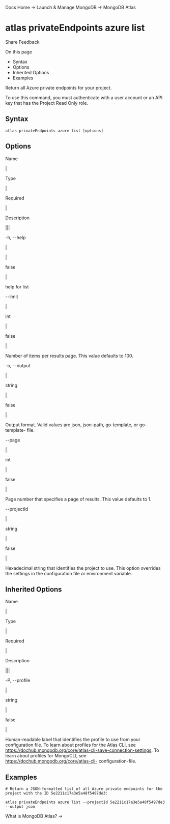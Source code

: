 Docs Home → Launch & Manage MongoDB → MongoDB Atlas

# atlas privateEndpoints azure list

Share Feedback

On this page

  * Syntax
  * Options
  * Inherited Options
  * Examples

Return all Azure private endpoints for your project.

To use this command, you must authenticate with a user account or an API key
that has the Project Read Only role.

## Syntax

    
    
    atlas privateEndpoints azure list [options]  
      
  
## Options

Name

|

Type

|

Required

|

Description  
  
|||  
  
-h, --help

|

|

false

|

help for list  
  
\--limit

|

int

|

false

|

Number of items per results page. This value defaults to 100.  
  
-o, --output

|

string

|

false

|

Output format. Valid values are json, json-path, go-template, or go-template-
file.  
  
\--page

|

int

|

false

|

Page number that specifies a page of results. This value defaults to 1.  
  
\--projectId

|

string

|

false

|

Hexadecimal string that identifies the project to use. This option overrides
the settings in the configuration file or environment variable.  
  
## Inherited Options

Name

|

Type

|

Required

|

Description  
  
|||  
  
-P, --profile

|

string

|

false

|

Human-readable label that identifies the profile to use from your
configuration file. To learn about profiles for the Atlas CLI, see
https://dochub.mongodb.org/core/atlas-cli-save-connection-settings. To learn
about profiles for MongoCLI, see https://dochub.mongodb.org/core/atlas-cli-
configuration-file.  
  
## Examples

    
    
    # Return a JSON-formatted list of all Azure private endpoints for the project with the ID 5e2211c17a3e5a48f5497de3:  
      
    atlas privateEndpoints azure list --projectId 5e2211c17a3e5a48f5497de3 --output json  
  
What is MongoDB Atlas? →

